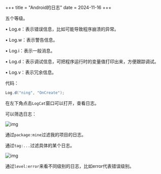 +++
title = "Android的日志"
date = 2024-11-16
+++

五个等级。

• Log.e：表示错误信息，比如可能导致程序崩溃的异常。

• Log.w：表示警告信息。

• Log.i：表示一般消息。

• Log.d：表示调试信息，可把程序运行时的变量值打印出来，方便跟踪调试。

• Log.v：表示冗余信息。

代码：

```java
Log.d("ning", "OnCreate");
```

在左下角点击`LogCat`窗口可以打开，查看日志。

可以筛选日志：

![img](https://linxz-aliyun.oss-cn-shenzhen.aliyuncs.com/images/202411152325422.png)

通过`package:mine`过滤我的项目的日志。

通过`tag:...`过滤具体的某个日志。

![img](https://linxz-aliyun.oss-cn-shenzhen.aliyuncs.com/images/202501131214128.png)

通过`level:error`来看不同级别的日志，比如error代表错误级别。

